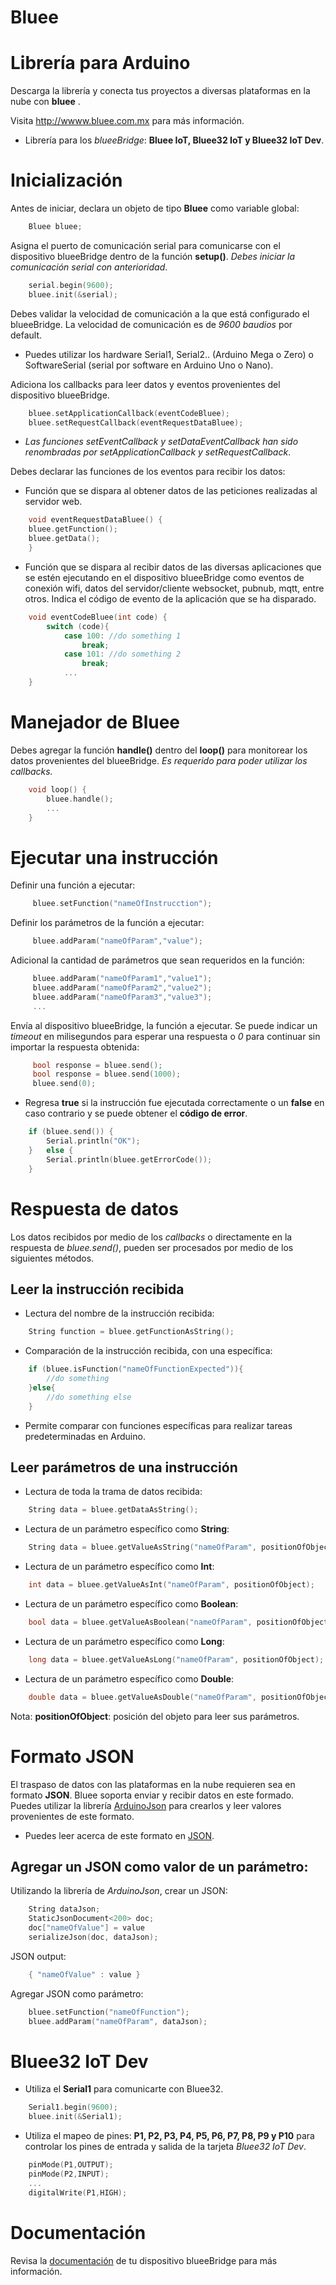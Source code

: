 # Bluee

Librería para Arduino
===========================================
Descarga la librería y conecta tus proyectos a diversas plataformas en la nube con **bluee** .

Visita http://wwww.bluee.com.mx para más información.

- Librería para los *blueeBridge*: **Bluee IoT, Bluee32 IoT y Bluee32 IoT Dev**.

# Inicialización

Antes de iniciar, declara un objeto de tipo **Bluee** como variable global:
``` C++
    Bluee bluee;
````
Asigna el puerto de comunicación serial para comunicarse con el dispositivo blueeBridge dentro de la función **setup()**. *Debes iniciar la comunicación serial con anterioridad*.
``` C++
	serial.begin(9600);
    bluee.init(&serial); 
````
Debes validar la velocidad de comunicación a la que está configurado el blueeBridge. La velocidad de comunicación es de *9600 baudios* por default.

- Puedes utilizar los hardware Serial1, Serial2.. (Arduino Mega o Zero) o SoftwareSerial (serial por software en Arduino Uno o Nano).

Adiciona los callbacks para leer datos y eventos provenientes del dispositivo blueeBridge.
``` C++
    bluee.setApplicationCallback(eventCodeBluee);
    bluee.setRequestCallback(eventRequestDataBluee);
````

- *Las funciones setEventCallback y setDataEventCallback han sido renombradas por setApplicationCallback y setRequestCallback*.

Debes declarar las funciones de los eventos para recibir los datos:

- Función que se dispara al obtener datos de las peticiones realizadas al servidor web.
``` C++
    void eventRequestDataBluee() {
    bluee.getFunction();
    bluee.getData();
    }
````
- Función que se dispara al recibir datos de las diversas aplicaciones que se estén ejecutando en el dispositivo blueeBridge como eventos de conexión wifi, datos del servidor/cliente websocket,  pubnub, mqtt, entre otros. Indica el código de evento de la aplicación que se ha disparado.
``` C++
    void eventCodeBluee(int code) {
	    switch (code){
		    case 100: //do something 1
			    break;
		    case 101: //do something 2
			    break;
		    ...
    }
````

# Manejador de Bluee

Debes agregar la función **handle()** dentro del **loop()** para monitorear los datos provenientes del blueeBridge. *Es requerido para poder utilizar los callbacks.*
``` C++
	void loop() {
	    bluee.handle();
	    ...
	}
````

# Ejecutar una instrucción

Definir una función a ejecutar:
``` C++
     bluee.setFunction("nameOfInstrucction");
````
Definir los parámetros de la función a ejecutar:
``` C++
     bluee.addParam("nameOfParam","value");
````
Adicional la cantidad de parámetros que sean requeridos en la función:
``` C++
     bluee.addParam("nameOfParam1","value1");
     bluee.addParam("nameOfParam2","value2");
     bluee.addParam("nameOfParam3","value3");
     ...
````
Envía al dispositivo blueeBridge, la función a ejecutar. Se puede indicar un *timeout* en milisegundos para esperar una respuesta o *0* para continuar sin importar la respuesta obtenida:
``` C++
     bool response = bluee.send();
     bool response = bluee.send(1000);
     bluee.send(0);
````
- Regresa **true** si la instrucción fue ejecutada correctamente o un **false** en caso contrario y se puede obtener el **código de error**.
``` C++
	if (bluee.send()) {
		Serial.println("OK");
	}   else {
		Serial.println(bluee.getErrorCode());
	}
````

# Respuesta de datos

Los datos recibidos por medio de los *callbacks* o directamente en la respuesta de *bluee.send()*, pueden ser procesados por medio de los siguientes métodos.

## Leer la instrucción recibida

- Lectura del nombre de la instrucción recibida:
``` C++
    String function = bluee.getFunctionAsString();
```
- Comparación de la instrucción recibida, con una específica:
``` C++
    if (bluee.isFunction("nameOfFunctionExpected")){
	    //do something
    }else{
	    //do something else
    }
```
- Permite comparar con funciones específicas para realizar tareas predeterminadas en Arduino.

## Leer parámetros de una instrucción

- Lectura de toda la trama de datos recibida:
``` C++
    String data = bluee.getDataAsString();
```
- Lectura de un parámetro específico como **String**:
``` C++
    String data = bluee.getValueAsString("nameOfParam", positionOfObject);
```
- Lectura de un parámetro específico como **Int**:
``` C++
    int data = bluee.getValueAsInt("nameOfParam", positionOfObject);
```
- Lectura de un parámetro específico como **Boolean**:
``` C++
    bool data = bluee.getValueAsBoolean("nameOfParam", positionOfObject);
```
- Lectura de un parámetro específico como **Long**:
``` C++
    long data = bluee.getValueAsLong("nameOfParam", positionOfObject);
```
- Lectura de un parámetro específico como **Double**:
``` C++
    double data = bluee.getValueAsDouble("nameOfParam", positionOfObject);
```
Nota: **positionOfObject**: posición del objeto para leer sus parámetros.

# Formato JSON

El traspaso de datos con las plataformas en la nube requieren sea en formato **JSON**. Bluee soporta enviar y recibir datos en este formado. Puedes utilizar la librería [ArduinoJson] para crearlos y leer valores provenientes de este formato.

- Puedes leer acerca de este formato en [JSON].

## Agregar un JSON como valor de un parámetro:

Utilizando la librería de *ArduinoJson*, crear un JSON:
``` C++
	String dataJson;  
	StaticJsonDocument<200> doc;
	doc["nameOfValue"] = value
	serializeJson(doc, dataJson);
```
JSON output:
``` C++
    { "nameOfValue" : value }
```
Agregar JSON como parámetro:
``` C++
	bluee.setFunction("nameOfFunction");
	bluee.addParam("nameOfParam", dataJson);
```

# Bluee32 IoT Dev 

- Utiliza el **Serial1** para comunicarte con Bluee32.

``` C++
	Serial1.begin(9600);
    bluee.init(&Serial1);
```

- Utiliza el mapeo de pines: **P1, P2, P3, P4, P5, P6, P7, P8, P9 y P10** para controlar los pines de entrada y salida de la tarjeta *Bluee32 IoT Dev*.

``` C++
    pinMode(P1,OUTPUT);
    pinMode(P2,INPUT);
    ...
    digitalWrite(P1,HIGH);
```
# Documentación

Revisa la [documentación] de tu dispositivo blueeBridge para más información.
 
  [documentación]: <https://bluee.com.mx/pages/ecosistema/documentacion>
  
[ArduinoJson]: <https://arduinojson.org/>

[JSON]: <https://www.json.org/json-es.html>